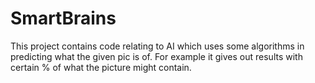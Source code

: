 # SmartBrains
This project contains code relating to AI which uses some algorithms in predicting what the given pic is of. For example it gives out results with certain % of what the picture might contain.
